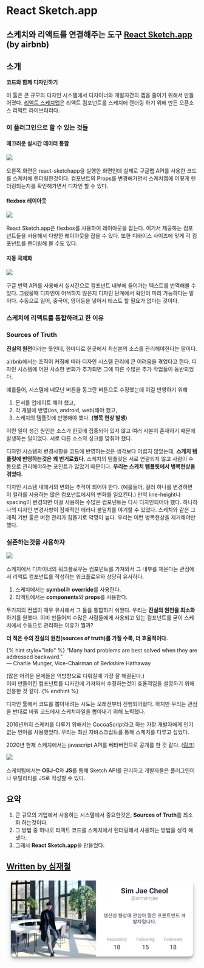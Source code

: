 # React Sketch.app

## 스케치와 리액트를 연결해주는 도구 [React Sketch.app](https://airbnb.design/painting-with-code/) \(by airbnb\)

## 소개

**코드와 함께 디자인하기**

이 툴은 큰 규모의 디자인 시스템에서 디자이너와 개발자간의 갭을 줄이기 위해서 만들어졌다. [리액트 스케치앱](https://github.com/airbnb/react-sketchapp)은 리액트 컴포넌트를 스케치에 렌더링 하기 위해 만든 오픈소스 리액트 라이브러리다.

### 이 플러그인으로 할 수 있는 것들

#### 매끄러운 실시간 데이터 통합

![](../../.gitbook/assets/2020-09-03-16-53-50.png)

오른쪽 화면은 react-sketchapp을 실행한 화면인데 실제로 구글맵 API를 사용한 코드를 스케치에 렌더링한것이다. 컴포넌트의 Props를 변경해가면서 스케치앱에 어떻게 렌더링되는지를 확인해가면서 디자인 할 수 있다.

#### flexbox 레이아웃

![](../../.gitbook/assets/2020-09-03-16-56-02.png)

React Sketch.app은 flexbox를 사용하여 레이아웃을 잡는다. 여기서 제공하는 컴포넌트들을 사용해서 다양한 레이아웃을 잡을 수 있다. 또한 디바이스 사이즈에 맞게 각 컴포넌트를 렌더링해 볼 수도 있다.

#### 자동 국제화

![](../../.gitbook/assets/2020-09-03-16-58-05.png)

구글 번역 API를 사용해서 실시간으로 컴포넌트 내부에 들어가는 텍스트를 번역해볼 수 있다. 그랬을때 디자인이 어색하지 않은지 디자인 단계에서 확인이 미리 가능하다는 말이다. 수동으로 일어, 중국어, 영어등을 넣어서 테스트 할 필요가 없다는 것이다.

### 스케치에 리액트를 통합하려고 한 이유

### Sources of Truth

**진실의 원천**이라는 뜻인데, 한마디로 한곳에서 최신본의 소스를 관리해야한다는 말이다.

airbnb에서는 조직이 커짐에 따라 디자인 시스템 관리에 큰 어려움을 겪었다고 한다. 디자인 시스템에 어떤 사소한 변화가 추가되면 그에 따른 수많은 추가 작업들이 동반되었다.

예를들어, 시스템에 네모난 버튼을 동그란 버튼으로 수정했는데 이걸 반영하기 위해

1. 문서를 업데이트 해야 했고,
2. 각 개발에 반영\(ios, android, web\)해야 했고,
3. 스케치의 템플릿에 반영해야 했다. **\(병목 현상 발생\)**

이런 일이 생긴 원인은 소스가 한곳에 집중되어 있지 않고 여러 사본이 존재하기 때문에 발생하는 일이었다. 서로 다른 소스의 싱크를 맞춰야 했다.

디자인 시스템의 변경사항을 코드에 반영하는것은 생각보다 어렵지 않았는데, **스케치 템플릿에 반영하는것은 꽤 번거로웠다.** 스케치의 템플릿은 서로 연결되지 않고 사람이 수동으로 관리해야하는 포인트가 많았기 때문이다. **우리는 스케치 템플릿에서 병목현상을 겪었다.**

디자인 시스템 내에서의 변화는 추적이 되어야 한다. \(예를들어, 컬러 하나를 변경하면 이 컬러를 사용하는 많은 컴포넌트에서의 변화를 일으킨다.\) 만약 line-height나 spacing이 변경되면 이걸 사용하는 수많은 컴포넌트는 다시 디자인되어야 했다. 하나하나의 디자인 변경사항이 잠재적인 에러나 불일치를 야기할 수 있었다. 스케치와 같은 그래픽 기반 툴은 버전 관리가 힘들기로 악명이 높다. 우리는 이런 병목현상을 제거해야만 했다.

### 실존하는것을 사용하자

![](../../.gitbook/assets/2020-09-03-19-34-36.png)

스케치에서 디자이너의 워크플로우는 컴포넌트를 가져와서 그 내부를 채운다는 관점에서 리액트 컴포넌트를 작성하는 워크플로우와 상당히 유사하다.

1. 스케치에서는 **symbol**과 **override**를 사용한다.
2. 리액트에서는 **components**와 **props**를 사용한다.

두가지의 컨셉이 매우 유사해서 그 둘을 통합하기 쉬웠다. 우리는 **진실의 원천을 최소화** 하기를 원했다. 이미 만들어져 수많은 사람들에게 사용되고 있는 컴포넌트를 굳이 스케치에서 수동으로 관리하는 이유가 뭘까?

**더 적은 수의 진실의 원천\(sources of truth\)를 가질 수록, 더 효율적이다.**

{% hint style="info" %}
“Many hard problems are best solved when they are addressed backward.”  
— Charlie Munger, Vice-Chairman of Berkshire Hathaway

\(많은 어려운 문제들은 역방향으로 다뤄질때 가장 잘 해결된다.\)  
이미 만들어진 컴포넌트를 디자인에 가져와서 수정하는것이 효율적임을 설명하기 위해 인용한 것 같다.
{% endhint %}

디자인 툴에서 코드를 뽑아내려는 시도는 오래전부터 진행되어왔다. 하지만 우리는 관점을 반대로 바꿔 코드에서 스케치파일을 뽑아내기 위해 노력했다.

2016년까지 스케치를 다루기 위해서는 CocoaScript라고 하는 가장 개발자에게 인기 없는 언어를 사용했었다. 우리는 최신 자바스크립트를 통해 스케치를 다루고 싶었다.

2020년 현재 스케치에서는 javascript API를 베타버전으로 공개를 한 것 같다. \([링크](https://developer.sketch.com/reference/api/)\)

![](../../.gitbook/assets/2020-09-03-19-58-33.png)

스케치팀에서는 **OBJ-C**와 **JS**를 통해 Sketch API를 관리하고 개발자들은 플러그인이나 유틸리티를 JS로 작성할 수 있다.

## 요약

1. 큰 규모의 기업에서 사용하는 시스템에서 중요한것은, **Sources of Truth**를 최소화 하는것이다.
2. 그 방법 중 하나로 리액트 코드를 스케치에서 렌더링해서 사용하는 방법을 생각 해 냈다.
3. 그래서 **React Sketch.app**을 만들었다.

## [Written by 심재철](https://github.com/simsimjae)

![](../.gitbook/assets/simsimjae.png)

